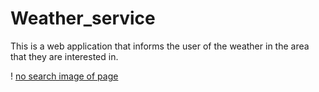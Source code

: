 # Weather_service
This is a web application that informs the user of the weather in the area that they are interested in.

! [no search image of page](/images/no_search.png)
